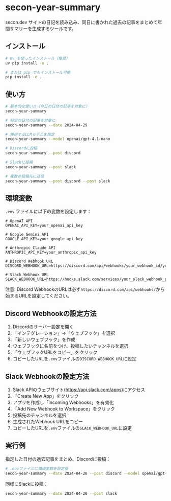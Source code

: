 # secon-year-summary

secon.dev サイトの日記を読み込み、同日に書かれた過去の記事をまとめて年間サマリーを生成するツールです。

## インストール

```bash
# uv を使ったインストール（推奨）
uv pip install -e .

# または pip でもインストール可能
pip install -e .
```

## 使い方

```bash
# 基本的な使い方（今日の日付の記事を対象に）
secon-year-summary

# 特定の日付の記事を対象に
secon-year-summary --date 2024-04-29

# 使用するLLMモデルを指定
secon-year-summary --model openai/gpt-4.1-nano

# Discordに投稿
secon-year-summary --post discord

# Slackに投稿
secon-year-summary --post slack

# 複数の投稿先に送信
secon-year-summary --post discord --post slack
```

## 環境変数

`.env` ファイルに以下の変数を設定します：

```
# OpenAI API
OPENAI_API_KEY=your_openai_api_key

# Google Gemini API
GOOGLE_API_KEY=your_google_api_key

# Anthropic Claude API
ANTHROPIC_API_KEY=your_anthropic_api_key

# Discord Webhook URL
DISCORD_WEBHOOK_URL=https://discord.com/api/webhooks/your_webhook_id/your_webhook_token

# Slack Webhook URL
SLACK_WEBHOOK_URL=https://hooks.slack.com/services/your_slack_webhook_path
```

注意: Discord WebhookのURLは必ず`https://discord.com/api/webhooks/`から始まるURLを設定してください。

## Discord Webhookの設定方法

1. Discordのサーバー設定を開く
2. 「インテグレーション」→「ウェブフック」を選択
3. 「新しいウェブフック」を作成
4. ウェブフックに名前をつけ、投稿したいチャンネルを選択
5. 「ウェブフックURLをコピー」をクリック
6. コピーしたURLを`.env`ファイルの`DISCORD_WEBHOOK_URL`に設定

## Slack Webhookの設定方法

1. Slack APIのウェブサイト(https://api.slack.com/apps)にアクセス
2. 「Create New App」をクリック
3. アプリを作成し「Incoming Webhooks」を有効化
4. 「Add New Webhook to Workspace」をクリック
5. 投稿先のチャンネルを選択
6. 生成されたWebhook URLをコピー
7. コピーしたURLを`.env`ファイルの`SLACK_WEBHOOK_URL`に設定

## 実行例

指定した日付の過去記事をまとめ、Discordに投稿：

```bash
# .envファイルに環境変数を設定後
secon-year-summary --date 2024-04-20 --post discord --model openai/gpt-4.1-nano
```

同様にSlackに投稿：

```bash
secon-year-summary --date 2024-04-20 --post slack
```
